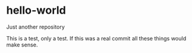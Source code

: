 hello-world
===========

Just another repository

This is a test, only a test. If this was a real commit all these things would make sense.
